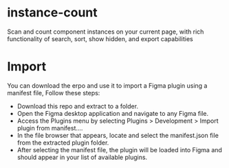 # instance-count
Scan and count component instances on your current page, with rich functionality of search, sort, show hidden, and export capabilities


# Import

You can download the erpo and use it to import a Figma plugin using a manifest file, Follow these steps:

- Download this repo and extract to a folder.
- Open the Figma desktop application and navigate to any Figma file.
- Access the Plugins menu by selecting Plugins > Development > Import plugin from manifest....
- In the file browser that appears, locate and select the manifest.json file from the extracted plugin folder.
- After selecting the manifest file, the plugin will be loaded into Figma and should appear in your list of available plugins.
